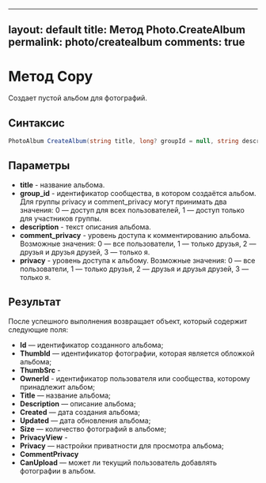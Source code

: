 
---
layout: default
title: Метод Photo.CreateAlbum
permalink: photo/createalbum
comments: true
---
# Метод Copy
Создает пустой альбом для фотографий.

## Синтаксис
```csharp
PhotoAlbum CreateAlbum(string title, long? groupId = null, string description = null, CommentPrivacy? commentPrivacy = null, CommentPrivacy? privacy = null)
```

## Параметры
+ **title** - название альбома.
+ **group_id** - идентификатор сообщества, в котором создаётся альбом. Для группы privacy и comment_privacy могут принимать два значения: 0 — доступ для всех пользователей, 1 — доступ только для участников группы. 
+ **description** - текст описания альбома. 
+ **comment_privacy** - уровень доступа к комментированию альбома. Возможные значения: 0 — все пользователи, 1 — только друзья, 2 — друзья и друзья друзей, 3 — только я. 
+ **privacy** - уровень доступа к альбому. Возможные значения: 0 — все пользователи, 1 — только друзья, 2 — друзья и друзья друзей, 3 — только я.

## Результат
После успешного выполнения возвращает объект, который содержит следующие поля:
+ **Id** — идентификатор созданного альбома;
+ **ThumbId** — идентификатор фотографии, которая является обложкой альбома;
+ **ThumbSrc** - 
+ **OwnerId** - идентификатор пользователя или сообщества, которому принадлежит альбом;
+ **Title** — название альбома;
+ **Description** — описание альбома;
+ **Created** — дата создания альбома;
+ **Updated** — дата обновления альбома;
+ **Size** — количество фотографий в альбоме;
+ **PrivacyView** -
+ **Privacy** — настройки приватности для просмотра альбома;
+ **CommentPrivacy**
+ **CanUpload** — может ли текущий пользователь добавлять фотографии в альбом.
